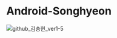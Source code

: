 # Android-Songhyeon
![github_김송현_ver1-5](https://user-images.githubusercontent.com/70698151/135753442-ab5a944a-7ebf-4aa5-bb12-aada0e7b7106.png)
